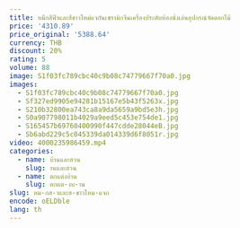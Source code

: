 ```yaml
---
title: หมึกสีฟ้าและสีขาวใหม่แจกันเซรามิกจีนเครื่องประดับห้องนั่งเล่นอุปกรณ์จัดดอกไม้
price: '4310.89'
price_original: '5388.64'
currency: THB
discount: 20%
rating: 5
volume: 88
image: S1f03fc789cbc40c9b08c74779667f70a0.jpg
images:
  - S1f03fc789cbc40c9b08c74779667f70a0.jpg
  - Sf327ed9905e94281b15167e5b43f5263x.jpg
  - S210b32800ea743ca8a9da5659a9bd5e3h.jpg
  - S0a907798011b4029a9eed5c453e754de1.jpg
  - S165457b69760400990f447cdde28044eB.jpg
  - Sb6abd229c5c045339da014339d6f8051r.jpg
video: 4000235986459.mp4
categories:
  - name: บ้านและสวน
    slug: านและสวน
  - name: ตกแต่งบ้าน
    slug: ตกแต-งบ-าน
slug: หม-กส-าและส-ขาวใหม-แจก
encode: oELDble
lang: th
---
```

  